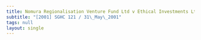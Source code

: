 ```yaml
---
title: Nomura Regionalisation Venture Fund Ltd v Ethical Investments Ltd
subtitle: "[2001] SGHC 121 / 31\_May\_2001"
tags: null
layout: single
---
```


